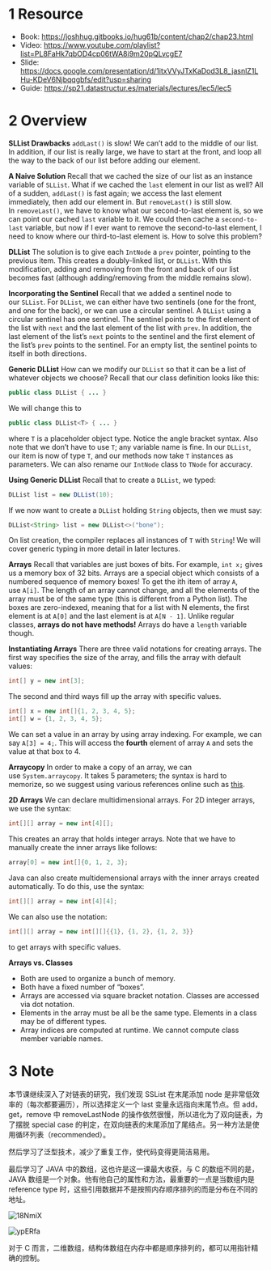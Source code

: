 # 1 Resource

- Book: https://joshhug.gitbooks.io/hug61b/content/chap2/chap23.html
- Video: https://www.youtube.com/playlist?list=PL8FaHk7qbOD4cp06tWA8i9m20pQLvcgE7
- Slide: https://docs.google.com/presentation/d/1itxVVyJTxKaDod3L8_jasnlZ1LHu-KDeV6Njbqqgbfs/edit?usp=sharing
- Guide: https://sp21.datastructur.es/materials/lectures/lec5/lec5

# 2 Overview

**SLList Drawbacks** `addLast()` is slow! We can’t add to the middle of our list. In addition, if our list is really large, we have to start at the front, and loop all the way to the back of our list before adding our element.

**A Naive Solution** Recall that we cached the size of our list as an instance variable of `SLList`. What if we cached the `last` element in our list as well? All of a sudden, `addLast()` is fast again; we access the last element immediately, then add our element in. But `removeLast()` is still slow. In `removeLast()`, we have to know what our second-to-last element is, so we can point our cached `last` variable to it. We could then cache a `second-to-last` variable, but now if I ever want to remove the second-to-last element, I need to know where our third-to-last element is. How to solve this problem?

**DLList** The solution is to give each `IntNode` a `prev` pointer, pointing to the previous item. This creates a doubly-linked list, or `DLList`. With this modification, adding and removing from the front and back of our list becomes fast (although adding/removing from the middle remains slow).

**Incorporating the Sentinel** Recall that we added a sentinel node to our `SLList`. For `DLList`, we can either have two sentinels (one for the front, and one for the back), or we can use a circular sentinel. A `DLList` using a circular sentinel has one sentinel. The sentinel points to the first element of the list with `next` and the last element of the list with `prev`. In addition, the last element of the list’s `next` points to the sentinel and the first element of the list’s `prev` points to the sentinel. For an empty list, the sentinel points to itself in both directions.

**Generic DLList** How can we modify our `DLList` so that it can be a list of whatever objects we choose? Recall that our class definition looks like this:

```java
public class DLList { ... }
```

We will change this to

```java
public class DLList<T> { ... }
```

where `T` is a placeholder object type. Notice the angle bracket syntax. Also note that we don’t have to use `T`; any variable name is fine. In our `DLList`, our item is now of type `T`, and our methods now take `T` instances as parameters. We can also rename our `IntNode` class to `TNode` for accuracy.

**Using Generic DLList** Recall that to create a `DLList`, we typed:

```java
DLList list = new DLList(10);
```

If we now want to create a `DLList` holding `String` objects, then we must say:

```java
DLList<String> list = new DLList<>("bone");
```

On list creation, the compiler replaces all instances of `T` with `String`! We will cover generic typing in more detail in later lectures.

**Arrays** Recall that variables are just boxes of bits. For example, `int x;` gives us a memory box of 32 bits. Arrays are a special object which consists of a numbered sequence of memory boxes! To get the ith item of array `A`, use `A[i]`. The length of an array cannot change, and all the elements of the array must be of the same type (this is different from a Python list). The boxes are zero-indexed, meaning that for a list with N elements, the first element is at `A[0]` and the last element is at `A[N - 1]`. Unlike regular classes, **arrays do not have methods!** Arrays do have a `length` variable though.

**Instantiating Arrays** There are three valid notations for creating arrays. The first way specifies the size of the array, and fills the array with default values:

```java
int[] y = new int[3];
```

The second and third ways fill up the array with specific values.

```java
int[] x = new int[]{1, 2, 3, 4, 5};
int[] w = {1, 2, 3, 4, 5};
```

We can set a value in an array by using array indexing. For example, we can say `A[3] = 4;`. This will access the **fourth** element of array `A` and sets the value at that box to 4.

**Arraycopy** In order to make a copy of an array, we can use `System.arraycopy`. It takes 5 parameters; the syntax is hard to memorize, so we suggest using various references online such as [this](https://www.tutorialspoint.com/java/lang/system_arraycopy.htm).

**2D Arrays** We can declare multidimensional arrays. For 2D integer arrays, we use the syntax:

```java
int[][] array = new int[4][];
```

This creates an array that holds integer arrays. Note that we have to manually create the inner arrays like follows:

```java
array[0] = new int[]{0, 1, 2, 3};
```

Java can also create multidemensional arrays with the inner arrays created automatically. To do this, use the syntax:

```java
int[][] array = new int[4][4];
```

We can also use the notation:

```java
int[][] array = new int[][]{{1}, {1, 2}, {1, 2, 3}}
```

to get arrays with specific values.

**Arrays vs. Classes**

-   Both are used to organize a bunch of memory.
-   Both have a fixed number of “boxes”.
-   Arrays are accessed via square bracket notation. Classes are accessed via dot notation.
-   Elements in the array must be all be the same type. Elements in a class may be of different types.
-   Array indices are computed at runtime. We cannot compute class member variable names.

# 3 Note

本节课继续深入了对链表的研究，我们发现 SSList 在末尾添加 node 是非常低效率的（每次都要遍历），所以选择定义一个 last 变量永远指向末尾节点。但 add，get，remove 中 removeLastNode 的操作依然很慢，所以进化为了双向链表，为了摆脱 special case 的判定，在双向链表的末尾添加了尾结点。另一种方法是使用循环列表（recommended）。

然后学习了泛型技术，减少了重复工作，使代码变得更简洁易用。

最后学习了 JAVA 中的数组，这也许是这一课最大收获，与 C 的数组不同的是，JAVA 数组是一个对象。他有他自己的属性和方法，最重要的一点是当数组内是 reference type 时，这些引用数据并不是按照内存顺序排列的而是分布在不同的地址。

![18NmiX](https://picture-suyifan.oss-cn-shenzhen.aliyuncs.com/uPic/18NmiX.png)

![ypERfa](https://picture-suyifan.oss-cn-shenzhen.aliyuncs.com/uPic/ypERfa.png)

对于 C 而言，二维数组，结构体数组在内存中都是顺序排列的，都可以用指针精确的控制。